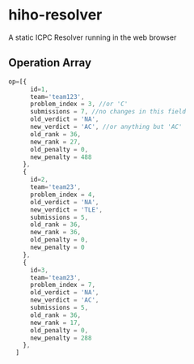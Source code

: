 hiho-resolver
==================
A static ICPC Resolver running in the web browser

Operation Array
------------------------
```javascript
op=[{
      id=1,
      team='team123',
      problem_index = 3, //or 'C'
      submissions = 7, //no changes in this field
      old_verdict = 'NA',
      new_verdict = 'AC', //or anything but 'AC'
      old_rank = 36,
      new_rank = 27,
      old_penalty = 0,
      new_penalty = 488
    },
    {
      id=2,
      team='team23',
      problem_index = 4,
      old_verdict = 'NA',
      new_verdict = 'TLE',
      submissions = 5,
      old_rank = 36,
      new_rank = 36,
      old_penalty = 0,
      new_penalty = 0
    },
    {
      id=3,
      team='team23',
      problem_index = 7,
      old_verdict = 'NA',
      new_verdict = 'AC',
      submissions = 5,
      old_rank = 36,
      new_rank = 17,
      old_penalty = 0,
      new_penalty = 288
    },
  ]
      
